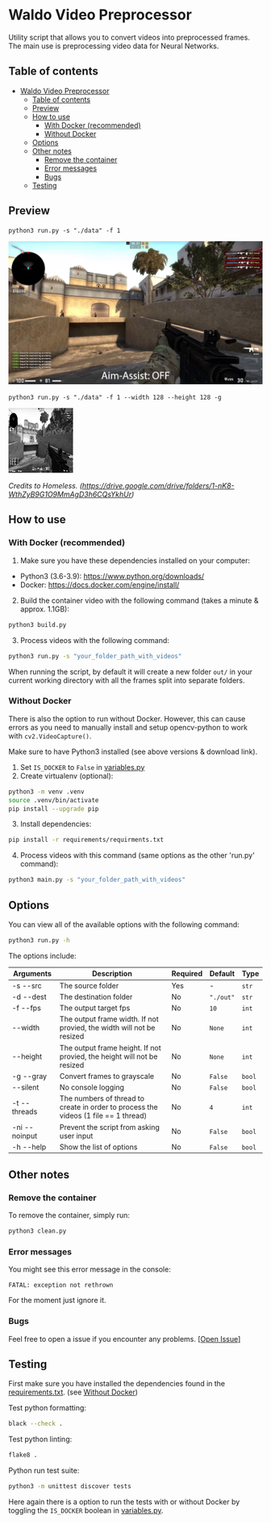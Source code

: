 # Waldo Video Preprocessor

Utility script that allows you to convert videos into preprocessed frames. The main use is preprocessing video data for Neural Networks.

## Table of contents

- [Waldo Video Preprocessor](#waldo-video-preprocessor)
  - [Table of contents](#table-of-contents)
  - [Preview](#preview)
  - [How to use](#how-to-use)
    - [With Docker (recommended)](#with-docker-recommended)
    - [Without Docker](#without-docker)
  - [Options](#options)
  - [Other notes](#other-notes)
    - [Remove the container](#remove-the-container)
    - [Error messages](#error-messages)
    - [Bugs](#bugs)
  - [Testing](#testing)

## Preview

```
python3 run.py -s "./data" -f 1
```

![Converted Frame 1](images/frame_11.png)

```
python3 run.py -s "./data" -f 1 --width 128 --height 128 -g
```

![Converted Frame 2](images/frame_11_converted.png)

_Credits to Homeless. (https://drive.google.com/drive/folders/1-nK8-WthZyB9G1O9MmAgD3h6CQsYkhUr)_

## How to use

### With Docker (recommended)

1. Make sure you have these dependencies installed on your computer:

- Python3 (3.6-3.9): https://www.python.org/downloads/
- Docker: https://docs.docker.com/engine/install/

2. Build the container video with the following command (takes a minute & approx. 1.1GB):

```sh
python3 build.py
```

3. Process videos with the following command:

```sh
python3 run.py -s "your_folder_path_with_videos"
```

When running the script, by default it will create a new folder `out/` in your current working directory with all the frames split into separate folders.

### Without Docker

There is also the option to run without Docker. However, this can cause errors as you need to manually install and setup opencv-python to work with `cv2.VideoCapture()`.

Make sure to have Python3 installed (see above versions & download link).

1. Set `IS_DOCKER` to `False` in [variables.py](variables.py)
2. Create virtualenv (optional):

```sh
python3 -m venv .venv
source .venv/bin/activate
pip install --upgrade pip
```

3. Install dependencies:

```sh
pip install -r requirements/requirments.txt
```

4. Process videos with this command (same options as the other 'run.py' command):

```sh
python3 main.py -s "your_folder_path_with_videos"
```

## Options

You can view all of the available options with the following command:

```sh
python3 run.py -h
```

The options include:

| Arguments     | Description                                                                         | Required | Default   | Type   |
| ------------- | ----------------------------------------------------------------------------------- | -------- | --------- | ------ |
| -s --src      | The source folder                                                                   | Yes      | -         | `str`  |
| -d --dest     | The destination folder                                                              | No       | `"./out"` | `str`  |
| -f --fps      | The output target fps                                                               | No       | `10`      | `int`  |
| --width       | The output frame width. If not provied, the width will not be resized               | No       | `None`    | `int`  |
| --height      | The output frame height. If not provied, the height will not be resized             | No       | `None`    | `int`  |
| -g --gray     | Convert frames to grayscale                                                         | No       | `False`   | `bool` |
| --silent      | No console logging                                                                  | No       | `False`   | `bool` |
| -t --threads  | The numbers of thread to create in order to process the videos (1 file == 1 thread) | No       | `4`       | `int`  |
| -ni --noinput | Prevent the script from asking user input                                           | No       | `False`   | `bool` |
| -h --help     | Show the list of options                                                            | No       | `False`   | `bool` |

## Other notes

### Remove the container

To remove the container, simply run:

```sh
python3 clean.py
```

### Error messages

You might see this error message in the console:

```
FATAL: exception not rethrown
```

For the moment just ignore it.

### Bugs

Feel free to open a issue if you encounter any problems. [[Open Issue]](https://github.com/leonardcser/waldo-preprocess/issues/new/choose)

## Testing

First make sure you have installed the dependencies found in the [requirements.txt](requirements/requirements.txt). (see [Without Docker](#without-docker))

Test python formatting:

```sh
black --check .
```

Test python linting:

```sh
flake8 .
```

Python run test suite:

```sh
python3 -m unittest discover tests
```

Here again there is a option to run the tests with or without Docker by toggling the `IS_DOCKER` boolean in [variables.py](variables.py).

